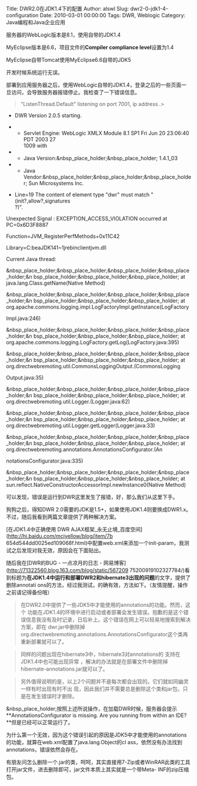 Title: DWR2.0在JDK1.4下的配置
Author: alswl
Slug: dwr2-0-jdk1-4-configuration
Date: 2010-03-01 00:00:00
Tags: DWR, Weblogic
Category: Java编程和Java企业应用

服务器的WebLogic版本是8.1，使用自带的JDK1.4

MyEclipse版本是6.6，项目文件的**Compiler compliance level**设置为1.4

MyEclipse自带Tomcat使用MyEclipse6.6自带的JDK5

开发时候系统运行无误。

部署到应用服务器之后，使用WebLogic自带的JDK1.4，登录之后的一些页面一旦访问，会导致服务器报错停止。我检查了一下错误信息。

> "ListenThread.Default" listening on port 7001, ip address *.*>

- DWR Version 2.0.5 starting.  
- - Servlet Engine: WebLogic XMLX Module 8.1 SP1 Fri Jun 20 23:06:40 PDT 2003 27  
1009 with

- - Java Version:&nbsp_place_holder;&nbsp_place_holder; 1.4.1_03  
- - Java Vendor:&nbsp_place_holder;&nbsp_place_holder;&nbsp_place_holder; Sun Microsystems Inc.  
- Line=19 The content of element type "dwr" must match "(init?,allow?,signatures  
?)".

  
Unexpected Signal : EXCEPTION_ACCESS_VIOLATION occurred at PC=0x6D3F8887

Function=JVM_RegisterPerfMethods+0x11C42

Library=C:beaJDK141~1jrebinclientjvm.dll

  
Current Java thread:

&nbsp_place_holder;&nbsp_place_holder;&nbsp_place_holder;&nbsp_place_holder;&n
bsp_place_holder;&nbsp_place_holder;&nbsp_place_holder; at
java.lang.Class.getName(Native Method)

&nbsp_place_holder;&nbsp_place_holder;&nbsp_place_holder;&nbsp_place_holder;&n
bsp_place_holder;&nbsp_place_holder;&nbsp_place_holder; at
org.apache.commons.logging.impl.LogFactoryImpl.getInstance(LogFactory

Impl.java:246)

&nbsp_place_holder;&nbsp_place_holder;&nbsp_place_holder;&nbsp_place_holder;&n
bsp_place_holder;&nbsp_place_holder;&nbsp_place_holder; at
org.apache.commons.logging.LogFactory.getLog(LogFactory.java:395)

&nbsp_place_holder;&nbsp_place_holder;&nbsp_place_holder;&nbsp_place_holder;&n
bsp_place_holder;&nbsp_place_holder;&nbsp_place_holder; at
org.directwebremoting.util.CommonsLoggingOutput.<init>(CommonsLogging

Output.java:35)

&nbsp_place_holder;&nbsp_place_holder;&nbsp_place_holder;&nbsp_place_holder;&n
bsp_place_holder;&nbsp_place_holder;&nbsp_place_holder; at
org.directwebremoting.util.Logger.<init>(Logger.java:62)

&nbsp_place_holder;&nbsp_place_holder;&nbsp_place_holder;&nbsp_place_holder;&n
bsp_place_holder;&nbsp_place_holder;&nbsp_place_holder; at
org.directwebremoting.util.Logger.getLogger(Logger.java:33)

&nbsp_place_holder;&nbsp_place_holder;&nbsp_place_holder;&nbsp_place_holder;&n
bsp_place_holder;&nbsp_place_holder;&nbsp_place_holder; at
org.directwebremoting.annotations.AnnotationsConfigurator.<clinit>(An

notationsConfigurator.java:335)

&nbsp_place_holder;&nbsp_place_holder;&nbsp_place_holder;&nbsp_place_holder;&n
bsp_place_holder;&nbsp_place_holder;&nbsp_place_holder; at
sun.reflect.NativeConstructorAccessorImpl.newInstance0(Native Method)

可以发现，错误是运行到DWR这里发生了报错，好，那么我们从这里下手。

狗狗之后，得知DWR 2.0需要的JDK是1.5+，如果使用JDK1.4则要换成DWR1.x。不过，随后我看到两篇文章提供了两种解决方案。

[在JDK1.4中正确使用 DWR AJAX框架_永无止境_百度空间](http://hi.baidu.com/mcjyellow/blog/item/7b
654d544dd0025ed109068f.html)中配置web.xml来添加一个init-param，我测试之后发现对我无效，原因会在下面贴出。

随后我在[DWR的BUG - 一点凉月的日志 - 网易博客](http://71322560.blog.163.com/blog/static/567209
75200919102327784/)看到标题为**在JDK1.4中运行和部署DWR2和hibernate3出现的问题**的文字，提供了删除annotati
ons的方法，经过我测试，的确有效，方法如下。（友情提醒，操作之前请记得备份哦）

> 在DWR2.0中提供了一些JDK5中才能使用的annotations的功能。然而，这个
功能在JDK1.4的环境中进行启动或者部署会发生错误。抱歉的是这个错误信息我没有及时记录，日后补上。这个错误在网上可以轻易地搜索到解决方案，即在
dwr.jar中删除掉org.directwebremoting.annotations.AnnotationsConfigurator这个类再
重新部署就可以了。

>

> 同样的问题出现在hibernate3中，hibernate3对annotations的 支持在JDK1.4中也可能出现异常
，解决的办法就是在部署文件中删除掉hibernate-annotations.jar就可以了。

>

> 另外值得说明的是，以上2个问题并不是每次都会出现的。它们就如同幽灵一样有时出现有时不出
现，因此我们并不需要总是删除这个类和jar包，只是在发生错误时才删除。

&nbsp_place_holder;按照上述所说操作，在加载DWR时候，服务器会提示**AnnotationsConfigurator is
missing. Are you running from within an IDE?**但是已经可以正常运行了。

为什么第一个无效，因为这个错误引起的原因是JDK5中才能使用的annotations的功能，就算在web.xml配置了java.lang.Object的cl
ass，依然没有办法找到annotations，错误依然会存在。

有朋友问怎么删除一个.jar的类，呵呵，其实直接用7-Zip或者WinRAR此类的工具打开jar文件，进去删除即可，jar文件本质上其实就是一个带Meta-
INF的zip压缩包。

